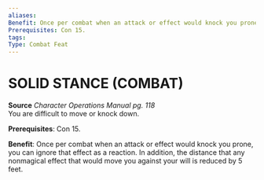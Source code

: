 ```yaml
---
aliases: 
Benefit: Once per combat when an attack or effect would knock you prone, you can ignore that effect as a reaction. In addition, the distance that any nonmagical effect that would move you against your will is reduced by 5 feet.
Prerequisites: Con 15.
tags: 
Type: Combat Feat
---
```

# SOLID STANCE (COMBAT)
**Source** _Character Operations Manual pg. 118_  
You are difficult to move or knock down.

**Prerequisites**: Con 15.

**Benefit**: Once per combat when an attack or effect would knock you prone, you can ignore that effect as a reaction. In addition, the distance that any nonmagical effect that would move you against your will is reduced by 5 feet.

